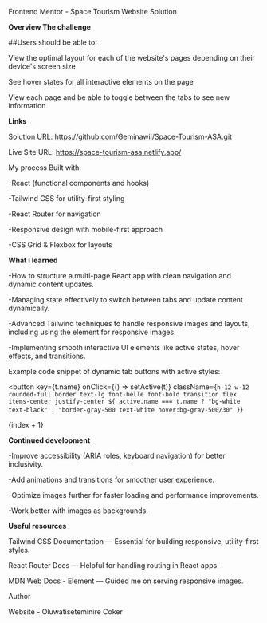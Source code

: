 Frontend Mentor - Space Tourism Website Solution


**Overview
The challenge**

##Users should be able to:

View the optimal layout for each of the website's pages depending on their device's screen size

See hover states for all interactive elements on the page

View each page and be able to toggle between the tabs to see new information


**Links**

Solution URL: https://github.com/Geminawii/Space-Tourism-ASA.git

Live Site URL: https://space-tourism-asa.netlify.app/

My process
Built with:

-React (functional components and hooks)

-Tailwind CSS for utility-first styling

-React Router for navigation

-Responsive design with mobile-first approach

-CSS Grid & Flexbox for layouts

**What I learned**

-How to structure a multi-page React app with clean navigation and dynamic content updates.

-Managing state effectively to switch between tabs and update content dynamically.

-Advanced Tailwind techniques to handle responsive images and layouts, including using the <picture> element for responsive images.

-Implementing smooth interactive UI elements like active states, hover effects, and transitions.

Example code snippet of dynamic tab buttons with active styles:

<button
  key={t.name}
  onClick={() => setActive(t)}
  className={`h-12 w-12 rounded-full border text-lg font-belle font-bold transition flex items-center justify-center ${
    active.name === t.name
      ? "bg-white text-black"
      : "border-gray-500 text-white hover:bg-gray-500/30"
  }`}
>
  {index + 1}
</button>

**Continued development**

-Improve accessibility (ARIA roles, keyboard navigation) for better inclusivity.

-Add animations and transitions for smoother user experience.

-Optimize images further for faster loading and performance improvements.

-Work better with images as backgrounds.

**Useful resources**

Tailwind CSS Documentation
 — Essential for building responsive, utility-first styles.

React Router Docs
 — Helpful for handling routing in React apps.

MDN Web Docs - <picture> Element
 — Guided me on serving responsive images.


Author

Website - Oluwatiseteminire Coker

